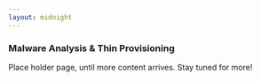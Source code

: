 ```yaml
---
layout: midnight
---
```

### Malware Analysis & Thin Provisioning ###

Place holder page, until more content arrives.  Stay tuned for more!
